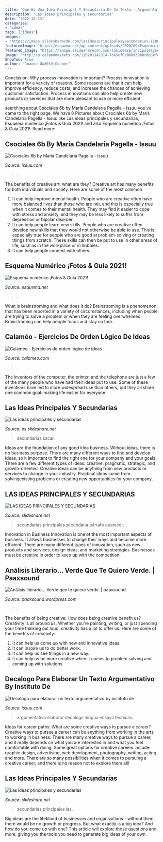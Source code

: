 ```yaml
---
title: "Que Es Una Idea Principal Y Secundaria De Un Texto - Argumentativo Elaborar Decalogo Lengua Ensayo Tecnicas"
description: "Las ideas principales y secundarias"
date: "2022-12-13"
categories:
- "ideas"
tags: ["ideas"]
images:
- "https://image.slidesharecdn.com/lasideasprincipalesysecundarias-110804010548-phpapp02/95/las-ideas-principales-y-secundarias-4-728.jpg?cb=1320096888"
featuredImage: "http://esquema.net/wp-content/uploads/2020/09/Esquema-numérico-jerarquización.jpg"
featured_image: "https://image.slidesharecdn.com/lasideasprincipalesysecundarias-110804011237-phpapp01/95/las-ideas-principales-y-secundarias-5-728.jpg?cb=1312421508"
image: "http://p.calameoassets.com/120201142814-7da5cf0c088939b8c0d8ef46249caf64/p1.jpg"
ShowToc: true
author: "Joanne O&#039;Conner"
---
```



Conclusion: Why process innovation is important?
Process innovation is important for a variety of reasons. Some reasons are that it can help improve efficiency, reduce costs, and increase the chances of achieving customer satisfaction. Process innovations can also help create new products or services that are more pleasant to use or more efficient.

	

		
searching about Csociales 6b by María Candelaria Pagella - Issuu you've came to the right page. We have 8 Pictures about Csociales 6b by María Candelaria Pagella - Issuu like Las ideas principales y secundarias, Esquema numérico ¡Fotos &amp; Guía 2021! and also Esquema numérico ¡Fotos &amp; Guía 2021!. Read more:
		
    
## Csociales 6b By María Candelaria Pagella - Issuu

<img loading=lazy src="https://image.isu.pub/150226005557-51d976714db22f178843c727983d30a4/jpg/page_11.jpg" onerror="this.onerror=null;this.src='https://tse1.mm.bing.net/th?id=OIP.SccISNl_lDcxP9OgwqKjzQHaJe&amp;pid=15.1';" alt="Csociales 6b by María Candelaria Pagella - Issuu">

_Source: issuu.com_

>. 

	

The benefits of creative art: what are they?
Creative art has many benefits for both individuals and society. Here are some of the most common: 
1) It can help improve mental health. People who are creative often have more balanced lives than those who are not, and this is especially true when it comes to their mental health. They may find it easier to cope with stress and anxiety, and they may be less likely to suffer from depression or bipolar disorder.
2) It can help people learn new skills. People who are creative often develop new skills that they would not otherwise be able to use. This is especially true for people who are good at problem-solving or creating things from scratch. These skills can then be put to use in other areas of life, such as in the workplace or in hobbies.
3) It can help people connect with others.

    
## Esquema Numérico ¡Fotos &amp; Guía 2021!

<img loading=lazy src="http://esquema.net/wp-content/uploads/2020/09/Esquema-numérico-jerarquización.jpg" onerror="this.onerror=null;this.src='https://tse2.mm.bing.net/th?id=OIP.YOKAdsfo1tlpcmsCD_TlkgHaFj&amp;pid=15.1';" alt="Esquema numérico ¡Fotos &amp; Guía 2021!">

_Source: esquema.net_

>. 

	

What is brainstroming and what does it do?
Brainstroming is a phenomenon that has been reported in a variety of circumstances, including when people are trying to solve a problem or when they are feeling overwhelmed. Brainstroming can help people focus and stay on task.

    
## Calaméo - Ejercicios De Orden Lógico De Ideas

<img loading=lazy src="http://p.calameoassets.com/120201142814-7da5cf0c088939b8c0d8ef46249caf64/p1.jpg" onerror="this.onerror=null;this.src='https://tse1.mm.bing.net/th?id=OIP.JVKyw-5_VOWnsaRAvzGZxQHaKe&amp;pid=15.1';" alt="Calaméo - Ejercicios de orden lógico de ideas">

_Source: calameo.com_

>. 

	

The inventors of the computer, the printer, and the telephone are just a few of the many people who have had their ideas put to use. Some of these inventions have led to more widespread use than others, but they all share one common goal: making life easier for everyone.

    
## Las Ideas Principales Y Secundarias

<img loading=lazy src="https://image.slidesharecdn.com/lasideasprincipalesysecundarias-110804010548-phpapp02/95/las-ideas-principales-y-secundarias-4-728.jpg?cb=1320096888" onerror="this.onerror=null;this.src='https://tse2.mm.bing.net/th?id=OIP.Ni5Ob8tMseWKrfBN_n_X3AHaFj&amp;pid=15.1';" alt="Las ideas principales y secundarias">

_Source: es.slideshare.net_

>secundarias sacar. 

	

Ideas are the foundation of any good idea business. Without ideas, there is no business purpose. There are many different ways to find and develop ideas, so it important to find the right one for your company and your goals. There are a few different types of ideas: creative, pragmatic, strategic, and growth-oriented. Creative ideas can be anything from new products or services to change in your industry. Practical ideas come from solvingexisting problems or creating new opportunities for your company.

    
## LAS IDEAS PRINCIPALES Y SECUNDARIAS

<img loading=lazy src="https://image.slidesharecdn.com/lasideasprincipalesysecundarias-110804011237-phpapp01/95/las-ideas-principales-y-secundarias-5-728.jpg?cb=1312421508" onerror="this.onerror=null;this.src='https://tse1.mm.bing.net/th?id=OIP.LGL5Xvwzg6OqDLsNbp3_yAHaFj&amp;pid=15.1';" alt="LAS IDEAS PRINCIPALES Y SECUNDARIAS">

_Source: slideshare.net_

>secundarias principales secundaria párrafo aparecer. 

	

Innovation in Business
Innovation is one of the most important aspects of business. It allows businesses to change their ways and become more efficient. There are many different types of innovation, such as new products and services, design ideas, and marketing strategies. Businesses must be creative in order to keep up with the competition.

    
## Análisis Literario… Verde Que Te Quiero Verde. | Paaxsound

<img loading=lazy src="http://i1282.photobucket.com/albums/a523/PaaxSound/Poema_zps36f1dddd.png" onerror="this.onerror=null;this.src='https://tse3.mm.bing.net/th?id=OIP.fNkxBI0kNzuf2FcZwn7MXwAAAA&amp;pid=15.1';" alt="Análisis literario… Verde que te quiero verde. | paaxsound">

_Source: paaxsound.wordpress.com_

>. 

	

The benefits of being creative: How does being creative benefit us?
Creativity is all around us. Whether you’re painting, writing, or just spending your time thinking out loud, creativity has a lot to offer us. Here are some of the benefits of creativity: 
1. It can help us come up with new and innovative ideas.
2. It can inspire us to do better work.
3. It can help us see things in a new way.
4. It can help us be more creative when it comes to problem solving and coming up with solutions.

    
## Decalogo Para Elaborar Un Texto Argumentativo By Instituto De

<img loading=lazy src="https://image.isu.pub/110130185148-33d1fbe62cd04492979785b5cb3a7a7a/jpg/page_1_thumb_large.jpg" onerror="this.onerror=null;this.src='https://tse1.mm.bing.net/th?id=OIP.mQiPBn8zYma63zaunEBitQAAAA&amp;pid=15.1';" alt="Decalogo para elaborar un texto argumentativo by instituto de">

_Source: issuu.com_

>argumentativo elaborar decalogo lengua ensayo tecnicas. 

	

Ideas for career paths: What are some creative ways to pursue a career?
Creative ways to pursue a career can be anything from working in the arts to working in business. There are many creative ways to pursue a career, and it really depends on what you are interested in and what you feel comfortable with doing. Some great options for creative careers include: graphic design, advertising, web development, photography, writing, acting, and more. There are so many possibilities when it comes to pursuing a creative career, and there is no reason not to explore them all!

    
## Las Ideas Principales Y Secundarias

<img loading=lazy src="https://image.slidesharecdn.com/lasideasprincipalesysecundarias-110804010548-phpapp02/95/slide-4-1024.jpg" onerror="this.onerror=null;this.src='https://tse4.mm.bing.net/th?id=OIP.DoDyYlsh3P-MgZSmV0cxPwHaFj&amp;pid=15.1';" alt="Las ideas principales y secundarias">

_Source: slideshare.net_

>secundarias principales las. 

	

Big ideas are the lifeblood of businesses and organizations - without them, there would be no growth or progress. But what exactly is a big idea? And how do you come up with one? This article will explore those questions and more, giving you the tools you need to generate big ideas of your own.

